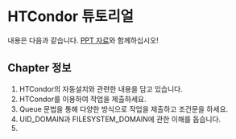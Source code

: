 # HTCondor 튜토리얼
내용은 다음과 같습니다. 
[PPT 자료](https://cernbox.cern.ch/index.php/s/cXLUjWOaN5yKgw1)와 함께하십시오!
## Chapter 정보
1. HTCondor의 자동설치와 관련한 내용을 담고 있습니다. 
1. HTCondor를 이용하여 작업을 제출하세요.
1. Queue 문법을 통해 다양한 방식으로 작업을 제출하고 조건문을 하세요.
1. UID_DOMAIN과 FILESYSTEM_DOMAIN에 관한 이해를 돕습니다.
4. 

